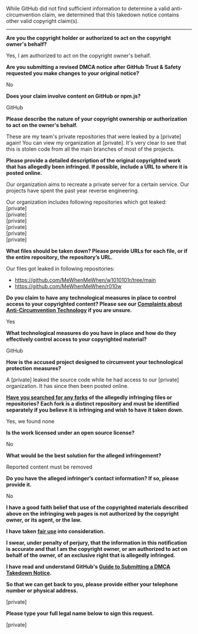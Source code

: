 While GitHub did not find sufficient information to determine a valid anti-circumvention claim, we determined that this takedown notice contains other valid copyright claim(s).

---

**Are you the copyright holder or authorized to act on the copyright owner's behalf?**

Yes, I am authorized to act on the copyright owner's behalf.

**Are you submitting a revised DMCA notice after GitHub Trust & Safety requested you make changes to your original notice?**

No

**Does your claim involve content on GitHub or npm.js?**

GitHub

**Please describe the nature of your copyright ownership or authorization to act on the owner's behalf.**

These are my team's private repositories that were leaked by a [private] again! You can view my organization at [private]. It's very clear to see that this is stolen code from all the main branches of most of the projects.

**Please provide a detailed description of the original copyrighted work that has allegedly been infringed. If possible, include a URL to where it is posted online.**

Our organization aims to recreate a private server for a certain service. Our projects have spent the past year reverse engineering.

Our organization includes following repositories which got leaked:  
[private]  
[private]  
[private]  
[private]  
[private]  
[private]  

**What files should be taken down? Please provide URLs for each file, or if the entire repository, the repository’s URL.**

Our files got leaked in following repositories:  
- https://github.com/MeWhenMeWhen/w1010101r/tree/main  
- https://github.com/MeWhenMeWhen/r010w  

**Do you claim to have any technological measures in place to control access to your copyrighted content? Please see our <a href="https://docs.github.com/articles/guide-to-submitting-a-dmca-takedown-notice#complaints-about-anti-circumvention-technology">Complaints about Anti-Circumvention Technology</a> if you are unsure.**

Yes

**What technological measures do you have in place and how do they effectively control access to your copyrighted material?**

GitHub

**How is the accused project designed to circumvent your technological protection measures?**

A [private] leaked the source code while he had access to our [private] organization. It has since then been posted online.

**<a href="https://docs.github.com/articles/dmca-takedown-policy#b-what-about-forks-or-whats-a-fork">Have you searched for any forks</a> of the allegedly infringing files or repositories? Each fork is a distinct repository and must be identified separately if you believe it is infringing and wish to have it taken down.**

Yes, we found none

**Is the work licensed under an open source license?**

No

**What would be the best solution for the alleged infringement?**

Reported content must be removed

**Do you have the alleged infringer’s contact information? If so, please provide it.**

No

**I have a good faith belief that use of the copyrighted materials described above on the infringing web pages is not authorized by the copyright owner, or its agent, or the law.**

**I have taken <a href="https://www.lumendatabase.org/topics/22">fair use</a> into consideration.**

**I swear, under penalty of perjury, that the information in this notification is accurate and that I am the copyright owner, or am authorized to act on behalf of the owner, of an exclusive right that is allegedly infringed.**

**I have read and understand GitHub's <a href="https://docs.github.com/articles/guide-to-submitting-a-dmca-takedown-notice/">Guide to Submitting a DMCA Takedown Notice</a>.**

**So that we can get back to you, please provide either your telephone number or physical address.**

[private]

**Please type your full legal name below to sign this request.**

[private]
